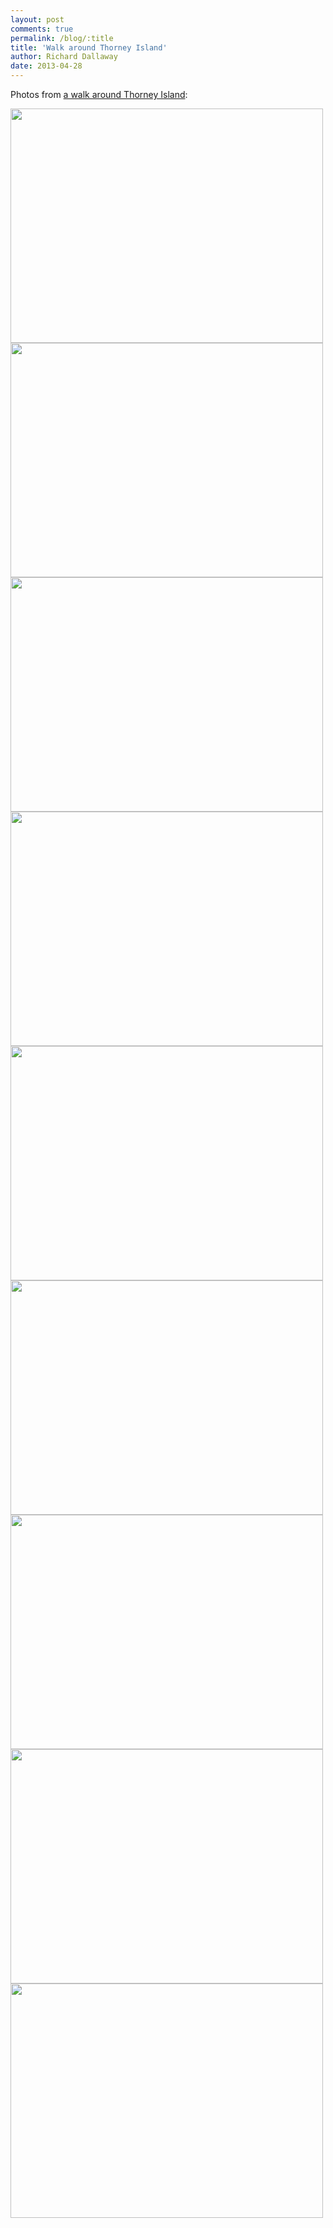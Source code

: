```yaml
---
layout: post
comments: true
permalink: /blog/:title
title: 'Walk around Thorney Island'
author: Richard Dallaway
date: 2013-04-28
---
```


Photos from [a walk around Thorney Island](http://www.sports-tracker.com/#/workout/RichardDallaway/fuk49gp8sb6sbm5j):

<div>
<a href="http://static.skitters.dallaway.com/PICT0034.JPG"><img width="500" src="http://static.skitters.dallaway.com/PICT0034.JPG.500.JPG" height="375"></img></a></div><div><a href="http://static.skitters.dallaway.com/PICT0069.JPG"><img width="500" src="http://static.skitters.dallaway.com/PICT0069.JPG.500.JPG" height="375"></img></a></div><div><a href="http://static.skitters.dallaway.com/PICT0094.JPG"><img width="500" src="http://static.skitters.dallaway.com/PICT0094.JPG.500.JPG" height="375"></img></a></div><div><a href="http://static.skitters.dallaway.com/WPICT0096.JPG"><img width="500" src="http://static.skitters.dallaway.com/WPICT0096.JPG.500.JPG" height="375"></img></a></div><div><a href="http://static.skitters.dallaway.com/PICT0098.JPG"><img width="500" src="http://static.skitters.dallaway.com/PICT0098.JPG.500.JPG" height="375"></img></a></div><div><a href="http://static.skitters.dallaway.com/PICT0099.JPG"><img width="500" src="http://static.skitters.dallaway.com/PICT0099.JPG.500.JPG" height="375"></img></a></div><div><a href="http://static.skitters.dallaway.com/ZPICT0103.JPG"><img width="500" src="http://static.skitters.dallaway.com/ZPICT0103.JPG.500.JPG" height="375"></img></a></div><div><a href="http://static.skitters.dallaway.com/PICT0107.JPG"><img width="500" src="http://static.skitters.dallaway.com/PICT0107.JPG.500.JPG" height="375"></img></a></div><div><a href="http://static.skitters.dallaway.com/PICT0112.JPG"><img width="500" src="http://static.skitters.dallaway.com/PICT0112.JPG.500.JPG" height="375"></img></a>
</div>

          
    
